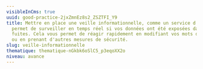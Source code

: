 ```yaml
---
visibleInCms: true
uuid: good-practice-2jxZmnEz8s2_ZSZTFI_Y9
title: Mettre en place une veille informationnelle, comme un service d'alertes,
  permet de surveiller en temps réel si vos données ont été exposées dans des
  fuites. Cela vous permet de réagir rapidement en modifiant vos mots de passe
  ou en prenant d'autres mesures de sécurité.
slug: veille-informationnelle
thematique: thematique-nGkbk6oSlC5_p3eqoXX2o
niveau: avance
---
```

